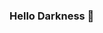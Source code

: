 ### Hello Darkness 👋
<!--
**macnick/macnick** is a ✨ _special_ ✨ repository because its `README.md` (this file) appears on your GitHub profile.
